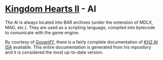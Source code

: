# [Kingdom Hearts II](../../index.md) - AI

The AI is always located into BAR archives (under the extension of MDLX, MAG, etc.). They are used as a scripting language, compiled into bytecode to comunicate with the game engine.

By courtesy of [GovanifY](https://code.govanify.com/govanify/ghidra-kh2ai), there is a fairly complete documentation of [KH2 AI ISA](kh2ai.md) available. This entire documentation is generated from his repository and it is considered the most up-to-date version.
